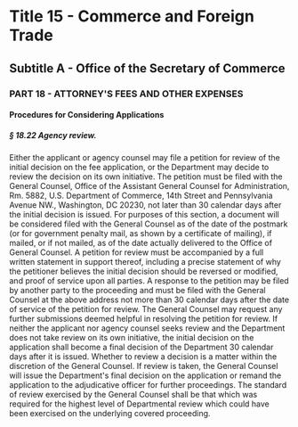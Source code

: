 
# Title 15 - Commerce and Foreign Trade
## Subtitle A - Office of the Secretary of Commerce
### PART 18 - ATTORNEY'S FEES AND OTHER EXPENSES
#### Procedures for Considering Applications
##### § 18.22 Agency review.

Either the applicant or agency counsel may file a petition for review of the initial decision on the fee application, or the Department may decide to review the decision on its own initiative. The petition must be filed with the General Counsel, Office of the Assistant General Counsel for Administration, Rm. 5882, U.S. Department of Commerce, 14th Street and Pennsylvania Avenue NW., Washington, DC 20230, not later than 30 calendar days after the initial decision is issued. For purposes of this section, a document will be considered filed with the General Counsel as of the date of the postmark (or for government penalty mail, as shown by a certificate of mailing), if mailed, or if not mailed, as of the date actually delivered to the Office of General Counsel. A petition for review must be accompanied by a full written statement in support thereof, including a precise statement of why the petitioner believes the initial decision should be reversed or modified, and proof of service upon all parties. A response to the petition may be filed by another party to the proceeding and must be filed with the General Counsel at the above address not more than 30 calendar days after the date of service of the petition for review. The General Counsel may request any further submissions deemed helpful in resolving the petition for review. If neither the applicant nor agency counsel seeks review and the Department does not take review on its own initiative, the initial decision on the application shall become a final decision of the Department 30 calendar days after it is issued. Whether to review a decision is a matter within the discretion of the General Counsel. If review is taken, the General Counsel will issue the Department's final decision on the application or remand the application to the adjudicative officer for further proceedings. The standard of review exercised by the General Counsel shall be that which was required for the highest level of Departmental review which could have been exercised on the underlying covered proceeding.
